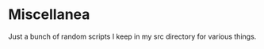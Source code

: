 Miscellanea
===========

Just a bunch of random scripts I keep in my src directory for various things.